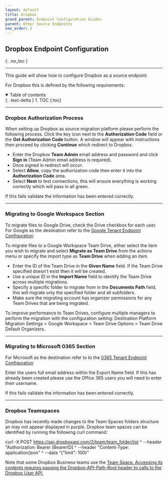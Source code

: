 ```yaml
---
layout: default
title: Dropbox
grand_parent: Endpoint Configuration Guides
parent: Other Source Endpoints
nav_order: 2
---
```


## Dropbox Endpoint Configuration
{: .no_toc }

---

This guide will show how to configure Dropbox as a source endpoint. 

For Dropbox this is defined by the following requirements:

<a name="top"></a>
<details open markdown="block">
  <summary>
    Table of contents
  </summary>
  {: .text-delta }
1. TOC
{:toc}
</details>

---

### Dropbox Authorization Process

When setting up Dropbox as source migration platform please perform the following process. Click the key icon next to the **Authorization Code** field or the **Get Authorization Code** button. A window will appear with instructions then proceed by clicking **Continue** which redirect to Dropbox.

- Enter the Dropbox **Team Admin** email address and password and click **Sign in** (Team Admin email address is required).
- Once signed in redirect will occur.
- Select **Allow**, copy the authorization code  then enter it into the **Authorization Code** area.
- Select **Next** to test connections, this will ensure everything is working correctly which will pass in all green.

If this fails validate the information has been entered correctly.

---
### Migrating to Google Workspace Section 
 
To migrate files to Google Drive, check the Drive checkbox for each user. For Google as the destination refer to the <a href="https://cloudm-migrate.github.io/documentation/Endpoint-Configuration-Guides/GoogleTenant.html">Google Tenant Endpoint Configuration</a>

To migrate files to a Google Workspace Team Drive, either select the item you wish to migrate and select **Migrate as Team Drive** from the actions menu or specify the import type as **Team Drive** when adding an item.

- Enter the ID of the Team Drive in the **Given Name** field. If the Team Drive specified doesn't exist then it will be created. 
- Use a unique ID in the **Import Name** field to identify the Team Drive across multiple migrations. 
- Specify a specific folder to migrate from in the **Documents Path** field, this will migrate only the specified folder and all subfolders. 
- Make sure the migrating account has organizer permissions for any Team Drives that are being migrated.

To improve performance to Team Drives, configure multiple managers to perform the migration with the configuration setting: Destination Platform Migration Settings > Google Workspace > Team Drive Options > Team Drive Default Organizers.

---

### Migrating to Microsoft 0365 Section

For Microsoft as the destination refer to to the <a href="https://cloudm-migrate.github.io/documentation/Endpoint-Configuration-Guides/O365Tenant.html">0365 Tenant Endpoint Configuration</a>

Enter the users full email address within the Export Name field. If this has already been created please use the Office 365 users you will need to enter their username.

If this fails validate the information has been entered correctly.

---

### Dropbox Teamspaces

Dropbox has recently made changes to the Team Spaces folders structure an may not appear displayed in purple.  Dropbox team spaces can be identified by running the following curl command:

curl -X POST https://api.dropboxapi.com/2/team/team_folder/list ^ --header "Authorization: Bearer [BearerID] ^ --header "Content-Type: application/json" ^ --data "{\"limit\": 100}"

Note that some Dropbox Business teams use the <a href="https://www.dropbox.com/developers/documentation/http/teams"> Team Space. Accessing its contents requires passing the Dropbox-API-Path-Root header to calls to the<a href="https://www.dropbox.com/developers/documentation/http/teams#documentation"> Dropbox User API.


